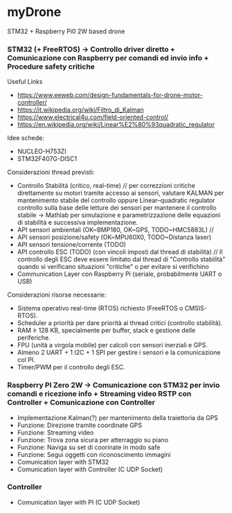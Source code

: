 # myDrone
STM32 + Raspberry Pi0 2W based drone

### STM32 (+ FreeRTOS) -> Controllo driver diretto + Comunicazione con Raspberry per comandi ed invio info + Procedure safety critiche

Useful Links
- https://www.eeweb.com/design-fundamentals-for-drone-motor-controller/
- https://it.wikipedia.org/wiki/Filtro_di_Kalman
- https://www.electrical4u.com/field-oriented-control/
- https://en.wikipedia.org/wiki/Linear%E2%80%93quadratic_regulator

Idee schede:
- NUCLEO-H753ZI
- STM32F407G-DISC1

Considerazioni thread previsti:
- Controllo Stabilità (critico, real-time) // per correzzioni critiche direttamente su motori tramite accesso ai sensori, valutare KALMAN per mantenimento stabile del controllo oppure Linear–quadratic regulator controllo sulla base delle letture dei sensori per mantenere il controllo stabile -> Mathlab per simulazione e parametrizzazione delle equazioni di stabilità e successiva implementazione.
- API sensori ambientali (OK~BMP180, OK~GPS, TODO~HMC5883L) //  
- API sensori posizione/safety (OK~MPU60X0, TODO~Distanza laser)
- API sensori tensione/corrente (TODO)
- API controllo ESC (TODO) (con vincoli imposti dal thread di stabilità) // Il controllo degli ESC deve essere limitato dal thread di "Controllo stabilità" quando si verificano situazioni "critiche" o per evitare si verifichino
- Communication Layer con Raspberry Pi (seriale, probabilmente UART o USB)

Considerazioni risorse necessarie:
- Sistema operativo real-time (RTOS) richiesto (FreeRTOS o CMSIS-RTOS).
- Scheduler a priorità per dare priorità ai thread critici (controllo stabilità).
- RAM ≥ 128 KB, specialmente per buffer, stack e gestione delle periferiche.
- FPU (unità a virgola mobile) per calcoli con sensori inerziali e GPS.
- Almeno 2 UART + 1 I2C + 1 SPI per gestire i sensori e la comunicazione col PI.
- Timer/PWM per il controllo degli ESC.

### Raspberry PI Zero 2W -> Comunicazione con STM32 per invio comandi e ricezione info + Streaming video RSTP con Controller + Comunicazione con Controller
- Implementazione Kalman(?) per mantenimento della traiettoria da GPS
- Funzione: Direzione tramite coordinate GPS
- Funzione: Streaming video
- Funzione: Trova zona sicura per atterraggio su piano
- Funzione: Naviga su set di coorinate in modo safe
- Funzione: Segui oggetti con riconoscimento immagini
- Comunication layer with STM32 
- Comunication layer with Controller (C UDP Socket)

### Controller
- Comunication layer with PI (C UDP Socket)
